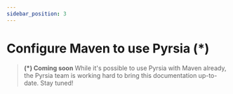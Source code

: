 ```yaml
---
sidebar_position: 3
---
```


# Configure Maven to use Pyrsia (*)

> **(*) Coming soon** While it's possible to use Pyrsia with Maven already, the Pyrsia
> team is working hard to bring this documentation up-to-date. Stay tuned!
